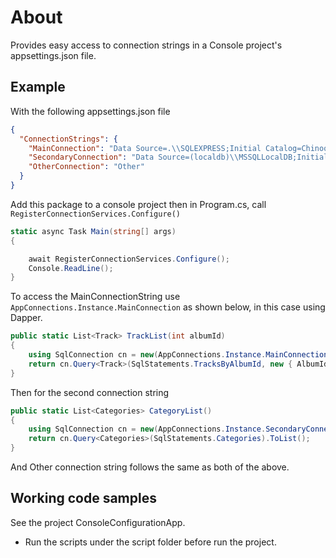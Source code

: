 ﻿# About

Provides easy access to connection strings in a Console project's appsettings.json file.

## Example

With the following appsettings.json file

```json
{
  "ConnectionStrings": {
    "MainConnection": "Data Source=.\\SQLEXPRESS;Initial Catalog=Chinook;Integrated Security=True;Encrypt=False",
    "SecondaryConnection": "Data Source=(localdb)\\MSSQLLocalDB;Initial Catalog=NorthWind2024;Integrated Security=True;Encrypt=False",
    "OtherConnection": "Other"
  }
}
```

Add this package to a console project then in Program.cs, call `RegisterConnectionServices.Configure()`

```csharp
static async Task Main(string[] args)
{

    await RegisterConnectionServices.Configure();
    Console.ReadLine();
}
```

To access the MainConnectionString use `AppConnections.Instance.MainConnection` as shown below, in this case using Dapper.

```csharp
public static List<Track> TrackList(int albumId)
{
    using SqlConnection cn = new(AppConnections.Instance.MainConnection);
    return cn.Query<Track>(SqlStatements.TracksByAlbumId, new { AlbumId = albumId }).ToList();
}
```

Then for the second connection string

```csharp
public static List<Categories> CategoryList()
{
    using SqlConnection cn = new(AppConnections.Instance.SecondaryConnection);
    return cn.Query<Categories>(SqlStatements.Categories).ToList();
}
```

And Other connection string follows the same as both of the above.

## Working code samples

See the project ConsoleConfigurationApp.

- Run the scripts under the script folder before run the project.